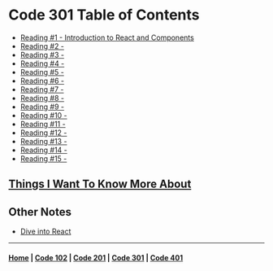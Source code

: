 # Code 301 Table of Contents

  - [Reading #1 - Introduction to React and Components](301/301_1.md)
  - [Reading #2 - ](301/301_2.md)
  - [Reading #3 - ]()
  - [Reading #4 - ]()
  - [Reading #5 - ]()
  - [Reading #6 - ]()
  - [Reading #7 - ]()
  - [Reading #8 - ]()
  - [Reading #9 - ]()
  - [Reading #10 - ]()
  - [Reading #11 - ]()
  - [Reading #12 - ]()
  - [Reading #13 - ]()
  - [Reading #14 - ]()
  - [Reading #15 - ]()

## [Things I Want To Know More About](301/things.md)

## Other Notes
  - [Dive into React](301/react.md)

***
#### [Home](README.md) | [Code 102](102main.md) | [Code 201](201main.md) | [Code 301](301main.md) | [Code 401](401main.md)